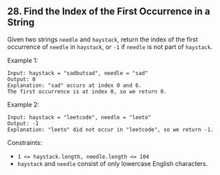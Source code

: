 ## 28. Find the Index of the First Occurrence in a String

Given two strings ```needle``` and ```haystack```, return the index of the first 
occurrence of ```needle``` in ```haystack```, or ```-1``` if ```needle``` is not part of ```haystack```.

Example 1:

```
Input: haystack = "sadbutsad", needle = "sad"
Output: 0
Explanation: "sad" occurs at index 0 and 6.
The first occurrence is at index 0, so we return 0.
```

Example 2:
```
Input: haystack = "leetcode", needle = "leeto"
Output: -1
Explanation: "leeto" did not occur in "leetcode", so we return -1.
```

Constraints:
* ```1 <= haystack.length, needle.length <= 104```
* ```haystack``` and ```needle``` consist of only lowercase English characters.